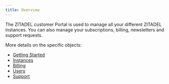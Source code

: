 ```yaml
---
title: Overview
---
```


The ZITADEL customer Portal is used to manage all your different ZITADEL
instances. You can also manage your subscriptions, billing, newsletters and
support requests.

More details on the specific objects:

- [Getting Started](./start)
- [Instances](./instances)
- [Billing](./billing)
- [Users](./users)
- [Support](./support)
